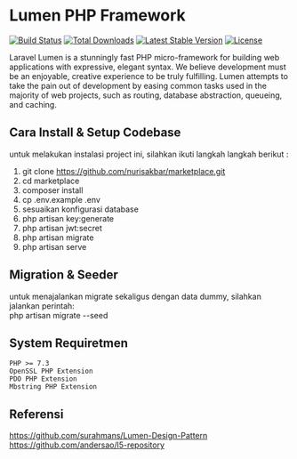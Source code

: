 # Lumen PHP Framework

[![Build Status](https://travis-ci.org/laravel/lumen-framework.svg)](https://travis-ci.org/laravel/lumen-framework)
[![Total Downloads](https://img.shields.io/packagist/dt/laravel/framework)](https://packagist.org/packages/laravel/lumen-framework)
[![Latest Stable Version](https://img.shields.io/packagist/v/laravel/framework)](https://packagist.org/packages/laravel/lumen-framework)
[![License](https://img.shields.io/packagist/l/laravel/framework)](https://packagist.org/packages/laravel/lumen-framework)

Laravel Lumen is a stunningly fast PHP micro-framework for building web applications with expressive, elegant syntax. We believe development must be an enjoyable, creative experience to be truly fulfilling. Lumen attempts to take the pain out of development by easing common tasks used in the majority of web projects, such as routing, database abstraction, queueing, and caching.

## Cara Install & Setup Codebase
untuk melakukan instalasi project ini, silahkan ikuti langkah langkah berikut :
1. git clone https://github.com/nurisakbar/marketplace.git
2. cd marketplace
3. composer install
4. cp .env.example .env
5. sesuaikan konfigurasi database
6. php artisan key:generate
7. php artisan jwt:secret
8. php artisan migrate
9. php artisan serve

## Migration & Seeder
untuk menajalankan migrate sekaligus dengan data dummy, silahkan jalankan perintah:<br>
php artisan migrate --seed

## System Requiretmen


    PHP >= 7.3
    OpenSSL PHP Extension
    PDO PHP Extension
    Mbstring PHP Extension



## Referensi
https://github.com/surahmans/Lumen-Design-Pattern<br>
https://github.com/andersao/l5-repository
